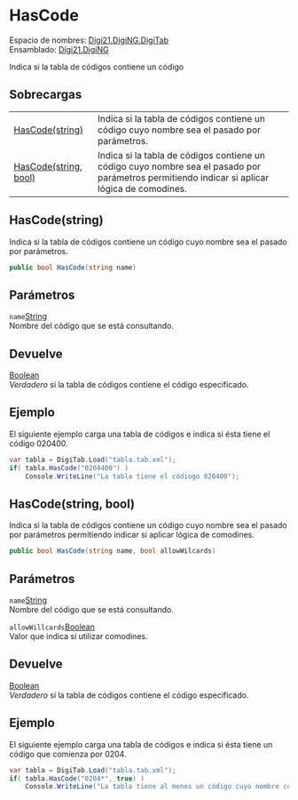 # HasCode

Espacio de nombres: [Digi21.DigiNG.DigiTab](../../../)  
Ensamblado: [Digi21.DigiNG](../../../../)

Indica si la tabla de códigos contiene un código

## Sobrecargas

|  |  |
| :--- | :--- |
| [HasCode\(string\)](hascode.md#hascode-string) | Indica si la tabla de códigos contiene un código cuyo nombre sea el pasado por parámetros. |
| [HasCode\(string, bool\)](hascode.md#hascode-string-bool) | Indica si la tabla de códigos contiene un código cuyo nombre sea el pasado por parámetros permitiendo indicar si aplicar lógica de comodines. |

## HasCode\(string\)

Indica si la tabla de códigos contiene un código cuyo nombre sea el pasado por parámetros.

```csharp
public bool HasCode(string name)
```

## Parámetros

`name`[String](https://docs.microsoft.com/en-us/dotnet/api/system.string?view=net-5.0)  
Nombre del código que se está consultando.

## Devuelve

[Boolean](https://docs.microsoft.com/en-us/dotnet/api/system.boolean?view=net-5.0)  
_Verdadero_ si la tabla de códigos contiene el código especificado.

## Ejemplo

El siguiente ejemplo carga una tabla de códigos e indica si ésta tiene el código 020400.

```csharp
var tabla = DigiTab.Load("tabla.tab.xml");
if( tabla.HasCode("0204400") )
    Console.WriteLine("La tabla tiene el códiogo 020400");
```

## HasCode\(string, bool\)

Indica si la tabla de códigos contiene un código cuyo nombre sea el pasado por parámetros permitiendo indicar si aplicar lógica de comodines.

```csharp
public bool HasCode(string name, bool allowWilcards)
```

## Parámetros

`name`[String](https://docs.microsoft.com/en-us/dotnet/api/system.string?view=net-5.0)  
Nombre del código que se está consultando.

`allowWillcards`[Boolean](https://docs.microsoft.com/en-us/dotnet/api/system.boolean?view=net-5.0)  
Valor que indica si utilizar comodines.

## Devuelve

[Boolean](https://docs.microsoft.com/en-us/dotnet/api/system.boolean?view=net-5.0)  
_Verdadero_ si la tabla de códigos contiene el código especificado.

## Ejemplo

El siguiente ejemplo carga una tabla de códigos e indica si ésta tiene un código que comienza por 0204.

```csharp
var tabla = DigiTab.Load("tabla.tab.xml");
if( tabla.HasCode("0204*", true) )
    Console.WriteLine("La tabla tiene al menos un código cuyo nombre comienza por 0204");
```



